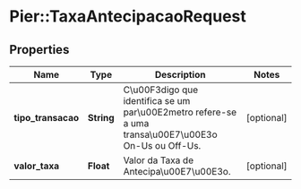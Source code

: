 # Pier::TaxaAntecipacaoRequest

## Properties
Name | Type | Description | Notes
------------ | ------------- | ------------- | -------------
**tipo_transacao** | **String** | C\u00F3digo que identifica se um par\u00E2metro refere-se a uma transa\u00E7\u00E3o On-Us ou Off-Us. | [optional] 
**valor_taxa** | **Float** | Valor da Taxa de Antecipa\u00E7\u00E3o. | [optional] 


